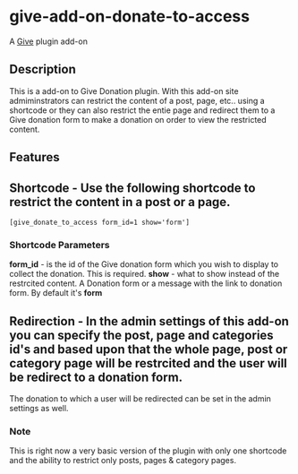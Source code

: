 # give-add-on-donate-to-access
A [Give](https://wordpress.org/plugins/give/) plugin add-on
## Description
This is a add-on to Give Donation plugin. With this add-on site admiminstrators can restrict the content of a post, page, etc.. using a shortcode or they can also restrict the entie page and redirect them to a Give donation form to make a donation on order to view the restricted content.

## Features
## Shortcode - Use the following shortcode to restrict the content in a post or a page.

```
[give_donate_to_access form_id=1 show='form']
```
### Shortcode Parameters
**form_id** - is the id of the Give donation form which you wish to display to collect the donation. This is required.
**show** - what to show instead of the restrcited content. A Donation form or a message with the link to donation form. By default it's **form**

## Redirection - In the admin settings of this add-on you can specify the post, page and categories id's and based upon that the whole page, post or category page will be restrcited and the user will be redirect to a donation form. 

The donation to which a user will be redirected can be set in the admin settings as well.

### Note
This is right now a very basic version of the plugin with only one shortcode and the ability to restrict only posts, pages & category pages.
